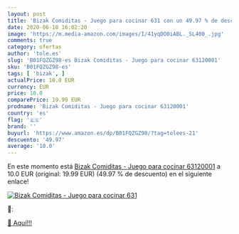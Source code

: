 ```yaml
---
layout: post
title: 'Bizak Comiditas - Juego para cocinar 631 con un 49.97 % de descuento'
date: 2020-06-18 16:02:20
image: 'https://m.media-amazon.com/images/I/41yqDO0iABL._SL400_.jpg'
comments: true
category: ofertas
author: 'tole.es'
slug: 'B01FQZGZ98-es Bizak Comiditas - Juego para cocinar 63120001'
sku: 'B01FQZGZ98-es'
tags: [ 'bizak', ]
actualPrice: 10.0 EUR
currency: EUR
price: 10.0
comparePrice: 19.99 EUR
prodname: 'Bizak Comiditas - Juego para cocinar 63120001'
country: 'es'
flag: '🇪🇸'
brand: ''
buyurl: 'https://www.amazon.es/dp/B01FQZGZ98/?tag=tolees-21'
descuento: '49.97'
average: '10.0'
---
```


En este momento está [Bizak Comiditas - Juego para cocinar 63120001](https://www.amazon.es/dp/B01FQZGZ98/?tag=tolees-21) a 10.0 EUR (original: 19.99 EUR) (49.97 %  de descuento) en el siguiente enlace!

[![Bizak Comiditas - Juego para cocinar 631](https://m.media-amazon.com/images/I/41yqDO0iABL._SL400_.jpg)](https://www.amazon.es/dp/B01FQZGZ98/?tag=tolees-21)

🔎:


[🛒 Aquí!!!](https://www.amazon.es/dp/B01FQZGZ98/?tag=tolees-21)
